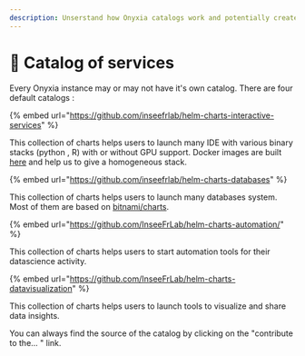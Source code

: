 ```yaml
---
description: Unserstand how Onyxia catalogs work and potentially create your own!
---
```


# 🔬 Catalog of services

Every Onyxia instance may or may not have it's own catalog. There are four default catalogs :

{% embed url="https://github.com/inseefrlab/helm-charts-interactive-services" %}

This collection of charts helps users to launch many IDE with various binary stacks (python , R) with or without GPU support. Docker images are built [here](https://github.com/inseefrlab/images-datascience) and help us to give a homogeneous stack.

{% embed url="https://github.com/inseefrlab/helm-charts-databases" %}

This collection of charts helps users to launch many databases system. Most of them are based on [bitnami/charts](https://github.com/bitnami/charts).

{% embed url="https://github.com/InseeFrLab/helm-charts-automation/" %}

This collection of charts helps users to start automation tools for their datascience activity.

{% embed url="https://github.com/InseeFrLab/helm-charts-datavisualization" %}

This collection of charts helps users to launch tools to visualize and share data insights.

You can always find the source of the catalog by clicking on the "contribute to the... " link.
